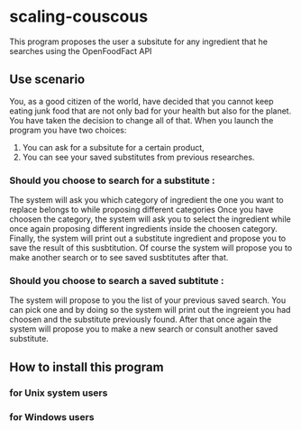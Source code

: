# scaling-couscous
This program proposes the user a subsitute for any ingredient that he searches using the OpenFoodFact API

## Use scenario
You, as a good citizen of the world, have decided that you cannot keep eating junk food that are not only bad for your health but also for the planet. You have taken the decision to change all of that.
When you launch the program you have two choices:
1. You can ask for a subsitute for a certain product,
2. You can see your saved substitutes from previous researches.

### Should you choose to search for a substitute :
The system will ask you which category of ingredient the one you want to replace belongs to while proposing different categories
Once you have choosen the category, the system will ask you to select the ingredient while once again proposing different ingredients inside the choosen category. Finally, the system will print out a substitute ingredient and propose you to save the result of this susbtitution.
Of course the system will propose you to make another search or to see saved susbtitutes after that.

### Should you choose to search a saved subtitute :
The system will propose to you the list of your previous saved search. You can pick one and by doing so the system will print out the ingreient you had choosen and the substitute previously found.
After that once again the system will propose you to make a new search or consult another saved substitute.



## How to install this program

### for Unix system users

### for Windows users

